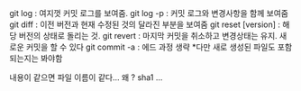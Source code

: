git log : 여지껏 커밋 로그를 보여줌.
git log -p : 커밋 로그와 변경사항을 함께 보여줌
git diff : 이전 버전과 현재 수정된 것의 달라진 부분을 보여줌
git reset [version] : 해당 버전의 상태로 돌리는 것.
git revert : 마지막 커밋을 취소하고 변경상태는 유지. 새로운 커밋을 할 수 있다
git commit -a : 에드 과정 생략 *다만 새로 생성된 파일도 포함되는지는 봐야함

내용이 같으면 파일 이름이 같다... 왜 ?
sha1 ...